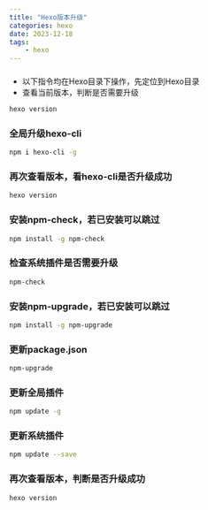 ```yaml
---
title: "Hexo版本升级"
categories: hexo
date: 2023-12-18
tags:
    - hexo
---
```

### 
- 以下指令均在Hexo目录下操作，先定位到Hexo目录  
- 查看当前版本，判断是否需要升级  
```sh
hexo version
```

  
### 全局升级hexo-cli  
```sh
npm i hexo-cli -g 
```
 
  
### 再次查看版本，看hexo-cli是否升级成功  
```sh
hexo version
```

### 安装npm-check，若已安装可以跳过  

```sh
npm install -g npm-check 
```

### 检查系统插件是否需要升级  
```sh
npm-check  
```
 
### 安装npm-upgrade，若已安装可以跳过  

```sh
npm install -g npm-upgrade  
```

### 更新package.json  

```sh
npm-upgrade  
``` 
### 更新全局插件  
```sh
npm update -g  
``` 
### 更新系统插件  
```sh
npm update --save  
```

### 再次查看版本，判断是否升级成功  
```sh
hexo version
```
